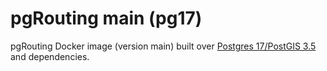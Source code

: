 # pgRouting main (pg17)

pgRouting Docker image (version main) built over [Postgres 17/PostGIS 3.5](https://hub.docker.com/r/postgis/postgis) and dependencies.
